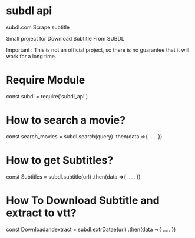 # subdl api
subdl.com Scrape subtitle

Small project for Download Subtitle From SUBDL

Important : This is not an official project, so there is no guarantee that it will work for a long time.


# Require Module

const subdl = require('subdl_api')


# How to search a movie?

const search_movies =  subdl.search(query)
 .then(data =>{
    .....
})


# How to get Subtitles?

const Subtitles =  subdl.subtitle(url)
 .then(data =>{
    .....
})


# How To Download Subtitle and extract to vtt?

const Downloadandextract =  subdl.extrDatae(url)
 .then(data =>{
    .....
})



